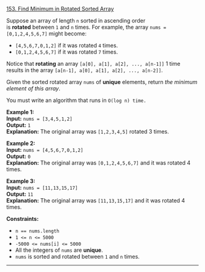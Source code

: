 [153. Find Minimum in Rotated Sorted Array](https://leetcode.com/problems/find-minimum-in-rotated-sorted-array/)

Suppose an array of length `n` sorted in ascending order is **rotated** between `1` and `n` times. For example, the array `nums = [0,1,2,4,5,6,7]` might become:

- `[4,5,6,7,0,1,2]` if it was rotated `4` times.
- `[0,1,2,4,5,6,7]` if it was rotated `7` times.

Notice that **rotating** an array `[a[0], a[1], a[2], ..., a[n-1]]` 1 time results in the array `[a[n-1], a[0], a[1], a[2], ..., a[n-2]]`.

Given the sorted rotated array `nums` of **unique** elements, return _the minimum element of this array_.

You must write an algorithm that runs in `O(log n) time.`

**Example 1:**  
**Input:** `nums = [3,4,5,1,2]`  
**Output:** `1`  
**Explanation:** The original array was `[1,2,3,4,5]` rotated 3 times.

**Example 2:**  
**Input:** `nums = [4,5,6,7,0,1,2]`  
**Output:** `0`  
**Explanation:** The original array was `[0,1,2,4,5,6,7]` and it was rotated 4 times.

**Example 3:**  
**Input:** `nums = [11,13,15,17]`  
**Output:** `11`  
**Explanation:** The original array was `[11,13,15,17]` and it was rotated 4 times.

**Constraints:**
- `n == nums.length`
- `1 <= n <= 5000`
- `-5000 <= nums[i] <= 5000`
- All the integers of `nums` are **unique**.
- `nums` is sorted and rotated between `1` and `n` times.

---


